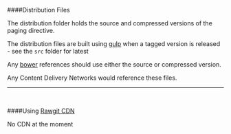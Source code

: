 ####Distribution Files


The distribution folder holds the source and compressed versions of the paging directive.

The distribution files are built using [gulp](http://gulpjs.com/) when a tagged version is released - see the `src` folder for latest

Any [bower](https://bower.io/) references should use either the source or compressed version.

Any Content Delivery Networks would reference these files.

---
<br/>

####Using [Rawgit CDN](https://rawgit.com/)

No CDN at the moment